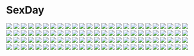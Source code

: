 # SexDay
![](https://konachan.com/image/f5f1278678d3107f397bbc2d31d22cc8/Konachan.com%20-%20194134%20brown_eyes%20brown_hair%20gloves%20hat%20long_hair%20motorcycle%20noba%20original%20shorts%20thighhighs.jpg)
![](https://konachan.com/jpeg/8c9772818b50b075f4e90f7fae3657e9/Konachan.com%20-%20182224%20blonde_hair%20bra%20breasts%20flyable_heart%20game_cg%20itou_noiji%20nipples%20nopan%20open_shirt%20pussy%20red_eyes%20sumeragi_amane%20uncensored%20underwear%20undressing.jpg)
![](https://konachan.com/image/add27d96dbfcd8f000530bb990ef6823/Konachan.com%20-%20265969%20anthropomorphism%20fujita_%28condor%29%20gloves%20kantai_collection%20long_hair%20purple_eyes%20purple_hair%20skirt%20spear%20tatsuta_%28kancolle%29%20water%20weapon.jpg)
![](https://konachan.com/jpeg/9751e5408662738261d4a3a7ba4109b0/Konachan.com%20-%20134952%20asakura_masatoki%20barefoot%20cherry_blossoms%20flowers%20hat%20landscape%20night%20petals%20pink_hair%20saigyouji_yuyuko%20scenic%20short_hair%20stars%20touhou%20tree%20water.jpg)
![](https://konachan.com/image/c05f578efb4b6bf03afd226175a0611c/Konachan.com%20-%2059172%20animal_ears%20armor%20moon%20original%20robot%20thighhighs%20torisan%20weapon.jpg)
![](https://konachan.com/image/43b738137cb2b75f4a859834255c7778/Konachan.com%20-%2034231%20tagme.jpg)
![](https://konachan.com/jpeg/52efbf8502e03c613e9593794be0f88b/Konachan.com%20-%2098752%20flandre_scarlet%20mugen_soukyuu%20touhou%20vampire.jpg)
![](https://konachan.com/image/aa051d8c555ecfa63075015101966ed1/Konachan.com%20-%2094594%20hat%20kuroneko1911a1%20purple_hair%20red_eyes%20remilia_scarlet%20short_hair%20touhou%20vampire%20wings.jpg)
![](https://konachan.com/jpeg/c4410c041de1ee55f3e3765336ce8c70/Konachan.com%20-%20149952%20applique%20asami_asami%20game_cg%20neueblau_t_milla%20re%3Abirth_colony_-lost_azurite-.jpg)
![](https://konachan.com/image/d88335c6ff1568a3d0019bd04379b0b6/Konachan.com%20-%20211835%20blanc%20blonde_hair%20blue_eyes%20bow%20daiaru%20flat_chest%20hat%20long_hair%20no_bra%20open_shirt%20panties%20ram%20rom%20short_hair%20skirt%20thighhighs%20twins%20underwear.jpg)
![](https://konachan.com/image/aa93c14c9f8ac0bf572b439f9e5885dd/Konachan.com%20-%20201075%20brown_hair%20chibiusa%20choker%20dress%20gloves%20headdress%20long_hair%20pink_hair%20polychromatic%20ponytail%20sailor_moon%20sailor_saturn%20tomoe_hotaru.jpg)
![](https://konachan.com/image/888f2f3404e79b1a23dc6216507d2d45/Konachan.com%20-%20210849%202girls%20aliasing%20apple228%20blue_eyes%20blush%20brown_hair%20building%20close%20flowers%20gochuumon_wa_usagi_desu_ka%3F%20hoto_cocoa%20kafuu_chino%20long_hair%20white_hair.jpg)
![](https://konachan.com/image/9201802c7cef52501e5fc63665ddc934/Konachan.com%20-%2039970%20figure%20photo.jpg)
![](https://konachan.com/image/42bf19b4cfd3e677dcf530148c52b718/Konachan.com%20-%2073975%20blue_eyes%20blue_hair%20blush%20breasts%20long_hair%20nipples%20original.jpg)
![](https://konachan.com/image/43dcd3357225df5e209e5f09152465aa/Konachan.com%20-%20302999%20bed%20breasts%20brown_hair%20censored%20nipples%20nonaka_ritsu%20nude%20open_shirt%20original%20pussy%20yellow_eyes.jpg)
![](https://konachan.com/image/1f00ff9e8362fb14f6b73e1c419e46a0/Konachan.com%20-%2020578%20gatekeepers%20gatekeepers_21%20hisame_%28gatekeepers%29%20houjou_yukino%20isuzu_ayane%20kageyama_reiji%20minazuru_miu%20tachikawa_satoka.jpg)
![](https://konachan.com/image/351ff3b0bce6f3e4258eabae8ab6b64e/Konachan.com%20-%20163576%20blonde_hair%20ex_rumia%20halo%20red_eyes%20rumia%20short_hair%20socks%20spark621%20sword%20touhou%20weapon%20wings.jpg)
![](https://konachan.com/jpeg/dec1c6b24cc26424e0935357f61acb95/Konachan.com%20-%20304521%20animal_ears%20arknights%20cizzi%20texas_%28arknights%29.jpg)
![](https://konachan.com/jpeg/3c3c2a92c03a25033c4735efb2079f04/Konachan.com%20-%20273643%20armor%20dow%20dress%20headdress%20karin_%28seven_knights%29%20long_hair%20petals%20pink_eyes%20pink_hair%20seven_knights%20signed%20staff%20waifu2x%20white.jpg)
![](https://konachan.com/image/1e76f0e5e1608ed2dc890a000f973168/Konachan.com%20-%20300744%20apple%20aqua_hair%20blue_eyes%20food%20fruit%20halha_20%20hatsune_miku%20phone%20pink%20romeo_and_cinderella_%28vocaloid%29%20short_hair%20signed%20vocaloid%20wristwear.jpg)
![](https://konachan.com/jpeg/f1b781a6b06de103b312bf99ee26c96f/Konachan.com%20-%20219349%20barefoot%20blue_hair%20couch%20food%20game_console%20hoodie%20kim_eb%20male%20original%20ponytail%20shorts%20yellow_eyes.jpg)
![](https://konachan.com/image/8727fbd03d2d153fd9ff085e5b4b54f4/Konachan.com%20-%20159710%20clouds%20iy_tujiki%20original%20scenic%20sky.jpg)
![](https://konachan.com/image/f23473825814673c3bf9dfadb9be1cf2/Konachan.com%20-%2070350%20building%20city%20landscape%20night%20original%20scenic%20seo_tatsuya%20sky%20stars%20water.jpg)
![](https://konachan.com/jpeg/f87be35c261d9cbdfe586496f8e91c19/Konachan.com%20-%2037974%20cassandra_alexandra%20nightmare%20soul_calibur.jpg)
![](https://konachan.com/jpeg/8b1c5434e5ef37574753d5515f4d663b/Konachan.com%20-%20146943%20blue_eyes%20blue_hair%20blush%20cirno%20dancho_%28dancyo%29%20fairy%20panties%20panty_pull%20short_hair%20skirt%20skirt_lift%20touhou%20underwear%20white.jpg)
![](https://konachan.com/image/286655d6420e2c6feb33625e8b18502e/Konachan.com%20-%2081646%20mobile_suit_gundam%20mobile_suit_gundam_00.jpg)
![](https://konachan.com/image/bcbe0a1ea112fff5f8e862c3033f6cdd/Konachan.com%20-%2044332%20air%20kanna%20kannabi_no_mikoto%20key%20ryuuya%20uraha%20visualart.jpg)
![](https://konachan.com/image/94f593ca50f1912be466fdc0a8e557c4/Konachan.com%20-%20232720%20black_hair%20bondage%20breasts%20condom%20date_a_live%20fedsnk%20garter_belt%20navel%20nipples%20no_bra%20nopan%20nurse%20open_shirt%20pussy%20spread_legs%20uncensored.jpg)
![](https://konachan.com/jpeg/3c0036cc739eb1f679c79c87b38f74cc/Konachan.com%20-%20300991%20blonde_hair%20blush%20green_eyes%20inubouzaki_itsuki%20kigiri%20pantyhose%20pink%20school_uniform%20short_hair%20skirt%20yuuki_yuuna_wa_yuusha_de_aru.jpg)
![](https://konachan.com/image/b5815a55d39e0f3ebdb682b8d7cdc74d/Konachan.com%20-%20113035%202girls%20bow%20clouds%20hakurei_reimu%20japanese_clothes%20miko%20rope%20sasajqazwsx%20scenic%20touhou%20yasaka_kanako.jpg)
![](https://konachan.com/image/da1f9beb0371de2ef1749e0b665dc4d7/Konachan.com%20-%2019888%20kamichu.jpg)
![](https://konachan.com/image/c9db817ab4827368888d8a446333c5c5/Konachan.com%20-%2022663%20.hack__%20.hack__g.u.%20.hack__link%20.hack__roots%20haseo.jpg)
![](https://konachan.com/jpeg/8d7fb8169a50a51ffb779f083cf5abcd/Konachan.com%20-%20292770%20ass%20bodysuit%20code%3Aqualia%20cropped%20long_hair%20lucia_%28code%3Aqualia%29%20polychromatic%20purple_eyes%20white_hair%20yoaferia.jpg)
![](https://konachan.com/image/a6cc2f0898ae7d0b05d7901c42bf5995/Konachan.com%20-%2061396%20hoshinokaoru%20kuhouin_murasaki%20kure-nai.jpg)
![](https://konachan.com/jpeg/16f4de3d2c1f3af6ab5712f17f9b51d4/Konachan.com%20-%20248224%20aqua_eyes%20black_hair%20boots%20bow%20breasts%20butterfly%20garter_belt%20hat%20long_hair%20necklace%20sangai_senki%20skirt%20thighhighs%20tidsean%20white.jpg)
![](https://konachan.com/jpeg/ad5731e1ab94569a69c1e4e300421c4d/Konachan.com%20-%20166443%20ankoromochi%20black_eyes%20black_hair%20blush%20bondage%20breasts%20censored%20cum%20game_cg%20long_hair%20nipples%20nude%20peassoft%20penis%20pussy%20sex%20spread_legs%20urine.jpg)
![](https://konachan.com/jpeg/0f50ece2810b7e47fdb9d84d75e96d12/Konachan.com%20-%20241502%20annin_doufu%20brown_eyes%20brown_hair%20building%20city%20clouds%20hoodie%20idolmaster%20idolmaster_cinderella_girls%20komatsu_ibuki%20short_hair%20shorts%20sky%20socks.jpg)
![](https://konachan.com/image/ced9c97d8f4e0b38327d548937a9b206/Konachan.com%20-%2026234%20arina_tanemura%20full_moon_wo_sagashite%20koyama_mitsuki.jpg)
![](https://konachan.com/jpeg/2ffc77e5c0e0b0d79ac7b09b0e8d985b/Konachan.com%20-%20203247%20animal_ears%20barefoot%20blonde_hair%20blush%20breasts%20catgirl%20cat_smile%20cleavage%20fang%20green_eyes%20%40ichigo%20japanese_clothes%20long_hair%20tail%20twintails%20white.jpg)
![](https://konachan.com/image/e2e1b5fab20c2ed2633fa6ab6043b338/Konachan.com%20-%20102574%20kamiya_tomoe%20mahou_shoujo_madoka_magica%20panties%20thighhighs%20tomoe_mami%20underwear.jpg)
![](https://konachan.com/image/11ced7e718e21e8cadacf8a9116f4dbb/Konachan.com%20-%20109724%20blonde_hair%20blue_eyes%20hat%20headphones%20nagimiso%20original%20space%20stars.jpg)
![](https://konachan.com/image/e4d826e132212128fa8b21b26fcb0a74/Konachan.com%20-%2032240%20japanese_clothes%20kimono%20sawachika_eri%20school_rumble%20white.jpg)
![](https://konachan.com/image/425a00396d72f79f92185fbc24d25c4c/Konachan.com%20-%2089338%20corticarte_apa_lagranges%20kannatsuki_noboru%20red_eyes%20red_hair%20shinkyoku_soukai_polyphonica.jpg)
![](https://konachan.com/image/5e4816119182543eeb7193b77455c7a0/Konachan.com%20-%20118857%20bikini%20blush%20idolmaster%20miura_azusa%20swimsuit%20toshifumi.jpg)
![](https://konachan.com/image/f02ed7dce1cf83d2c5d74989cfe73537/Konachan.com%20-%2014120%20hunter_%28ragnarok_online%29%20ragnarok_online.jpg)
![](https://konachan.com/jpeg/10bcfb19ec81eb5e42c6a2ea1fdeda20/Konachan.com%20-%20173853%20black_eyes%20brown_hair%20camera%20clouds%20dark%20mouri0131%20night%20original%20scarf%20school_uniform%20sky%20stars%20water.jpg)
![](https://konachan.com/image/060643a0d24bc3536ffc5522cdf01349/Konachan.com%20-%20199370%20black_hair%20blue_eyes%20breasts%20cleavage%20dress%20hestia_%28danmachi%29%20lasterk%20long_hair%20panties%20underwear.jpg)
![](https://konachan.com/image/0e023e48713103dd22990e83f0d48364/Konachan.com%20-%20222380%20ass%20girls_und_panzer%20loli%20makuran_%28m-kun%29%20panties%20shimada_arisu%20teddy_bear%20thighhighs%20underwear.jpg)
![](https://konachan.com/image/903ccd2dbbab76e53da5f0c5d169cbe9/Konachan.com%20-%20120661%20karakuri_pierrot_%28vocaloid%29%20vocaloid%20vy2.jpg)
![](https://konachan.com/jpeg/81d83ee2edc423e9bc79dd99cd50beef/Konachan.com%20-%20154415%20animal_ears%20blue_eyes%20blue_hair%20blush%20breasts%20bunny_ears%20bunnygirl%20chakabo%20long_hair%20nipples%20original%20thighhighs%20torn_clothes%20uncensored.jpg)
![](https://konachan.com/image/95d500d8277c66e430cc770a9e22b72b/Konachan.com%20-%20178245%207simai%20black_eyes%20brown_hair%20kill_la_kill%20kiryuin_satsuki%20long_hair%20uniform.jpg)
![](https://konachan.com/image/c5f6dd1bb19fd69378adf5e71f098b7d/Konachan.com%20-%20172022%20barefoot%20blonde_hair%20blue_eyes%20breasts%20cleavage%20compile_heart%20long_hair%20record_of_agarest_war%20tagme_%28character%29.jpg)
![](https://konachan.com/image/cd41b3863b4101a09f2191b743883bad/Konachan.com%20-%20195846%20bicolored_eyes%20blonde_hair%20blue_eyes%20brown_hair%20einhart_stratos%20fujima_takuya%20gloves%20group%20long_hair%20red_eyes%20shoujo_ai%20thighhighs%20wedding_attire.jpg)
![](https://konachan.com/image/a5c8e4c842f17b18532fab3dabf6952c/Konachan.com%20-%20165233%20aqua_hair%20blue_eyes%20hat%20original%20pointed_ears%20retsuna%20sword%20weapon.jpg)
![](https://konachan.com/jpeg/101764d8a4afef48c77e79b4356a2644/Konachan.com%20-%20144297%20animal_ears%20blonde_hair%20blood%20blush%20bow%20bunny_ears%20bunnygirl%20hat%20irisu_kyouko%20irisu_shoukougun%21%20long_hair%20red_eyes%20tatuyayosi.jpg)
![](https://konachan.com/image/c26feaee301418c2077c7197bfb35e89/Konachan.com%20-%20149470%20blue_eyes%20blush%20bondage%20bow%20collar%20headband%20open_shirt%20orange_hair%20original%20ribbons%20tnsk.jpg)
![](https://konachan.com/jpeg/f80ec253cf4f742245c934e48093b91e/Konachan.com%20-%2073021%20amami_haruka%20idolmaster%20kisaragi_chihaya.jpg)
![](https://konachan.com/jpeg/4e4bd5ad6441f1eaf86aceb887e27e1f/Konachan.com%20-%20258993%20animal_ears%20blush%20bow%20bra%20cameltoe%20dressing%20gray_hair%20long_hair%20open_shirt%20original%20panties%20pink_eyes%20sky%20spread_legs%20thighhighs%20tree%20underwear.jpg)
![](https://konachan.com/image/04f37346f16b662a5d89ec5a26741204/Konachan.com%20-%2065361%20aqua_eyes%20aqua_hair%20gia%20gun%20hatsune_miku%20long_hair%20panties%20skirt%20thighhighs%20twintails%20underboob%20underwear%20vocaloid%20weapon.jpg)
![](https://konachan.com/image/531f6395394855db6237ac69521cecb9/Konachan.com%20-%2022204%20ai_yori_aoshi%20christmas%20sakuraba_aoi.jpg)
![](https://konachan.com/image/38598cb6aea4225f4db3ba5170f5074f/Konachan.com%20-%20103877%20blue_eyes%20censored%20fujishima_takumi%20game_cg%20kunihiro_hinata%20muririn%20nipples%20noble_works%20nopan%20open_shirt%20penis%20pink_hair%20sex%20yuzusoft.jpg)
![](https://konachan.com/image/9aca4eba052b894bd9008ece14e63f9d/Konachan.com%20-%20237438%20black_hair%20bob_%28biyonbiyon%29%20brown_eyes%20brown_hair%20kneehighs%20sangatsu_no_phantasia%20school_uniform%20short_hair%20skirt%20thighhighs%20tie%20wink.jpg)
![](https://konachan.com/image/919eb7b6dff9ab9d844fc250e84bfcdc/Konachan.com%20-%20259876%20ass%20bath%20blue_eyes%20breasts%20brown_hair%20dark_skin%20drink%20green_eyes%20long_hair%20new_game%21%20night%20nipples%20nude%20onsen%20purple_hair%20sake%20sky%20stars%20tree%20water.jpg)
![](https://konachan.com/image/d4b96ccc0e9f1d24e7e1bfa24dfc360a/Konachan.com%20-%2058203%20f-ism%20murakami_suigun%20panties%20underwear.jpg)
![](https://konachan.com/jpeg/f87ec6d0b9c02982fe1c839f2c6fbcf8/Konachan.com%20-%20282624%20animal_ears%20blonde_hair%20breasts%20cameltoe%20catgirl%20cleavage%20fast-runner-2024%20long_hair%20orange_eyes%20original%20signed%20tiffy%20underboob%20underwear%20white.jpg)
![](https://konachan.com/image/ed046b88094d008345e6d009690280f6/Konachan.com%20-%20213770%20anus%20blonde_hair%20blush%20breasts%20haruhisky%20long_hair%20navel%20nipples%20no_bra%20nopan%20ponytail%20purple_eyes%20pussy%20shirt_lift%20spread_legs%20uncensored%20wet.jpg)
![](https://konachan.com/image/2d6257c5f362d47a8a7785234dd918f2/Konachan.com%20-%20277224%202girls%20aqua_eyes%20breasts%20clouds%20cosplay%20garutaisa%20gray_hair%20hat%20long_hair%20mary_read%20red_eyes%20scarf%20shorts%20skirt%20sky%20sword%20twintails%20weapon%20wink.jpg)
![](https://konachan.com/image/e134ceddda6e70d7033938e042734853/Konachan.com%20-%20129813%20louise_fran%C3%A7oise_le_blanc_de_la_valli%C3%A8re%20nipples%20nude%20tabitha%20third-party_edit%20zero_no_tsukaima.jpg)
![](https://konachan.com/image/b4cba26ab289252bccec710c66fdaca8/Konachan.com%20-%20112995%20brown_hair%20crying%20hat%20pesu_%28penpen%29%20pokemon%20ponytail%20shorts%20tears%20touko_%28pokemon%29%20touya%20white.jpg)
![](https://konachan.com/jpeg/99a6faa135f440e69fae9c7e609cf016/Konachan.com%20-%20101693%20breasts%20glasses%20mobile_suit_gundam%20mobile_suit_gundam_00%20nipples%20shirin_bakhtiar%20tadano_akira%20topless.jpg)
![](https://konachan.com/jpeg/07e807699aaed6b2cae77c47a0581775/Konachan.com%20-%20149167%20blonde_hair%20blush%20brown_eyes%20brown_hair%20chuning_lover%20game_cg%20hug%20hyoudou_jun%20koso%20long_hair%20male%20pink_hair%20short_hair%20skirt%20suit%20tears%20tie.jpg)
![](https://konachan.com/image/1e1a7916e24eaf49bc75b9e97c968958/Konachan.com%20-%2052549%20hiyorigawa_asahi%20orange%20snow_%28game%29.jpg)
![](https://konachan.com/image/315a90df39acac301d268708fecbd3cd/Konachan.com%20-%2022606%20iwakura_lain%20serial_experiments_lain.jpg)
![](https://konachan.com/image/ebc9bacf6dbafc638e6e9ce1f4a76ed3/Konachan.com%20-%2063587%20censored%20favorite%20game_cg%20hoshizora_no_memoria%20tagme.jpg)
![](https://konachan.com/jpeg/f16a625e1f9a4b58e2ec851a91fd7d4f/Konachan.com%20-%20271183%20aqua_eyes%20bed%20blush%20bowsette%20breasts%20choker%20crown%20cum%20gloves%20hat%20horns%20long_hair%20male%20mario%20nipples%20penis%20ponytail%20pussy%20sex%20tail%20wet%20wristwear.jpg)
![](https://konachan.com/image/1cb3fbe54a03eb40839380fbdd04ff66/Konachan.com%20-%2044886%20aqua_hair%20blue_eyes%20hatsune_miku%20long_hair%20megurine_luka%20pink_hair%20skirt%20thighhighs%20twintails%20vocaloid.jpg)
![](https://konachan.com/jpeg/2fb3ef869c49796ed705b36f7893af80/Konachan.com%20-%20132023%20game_cg%20karasuma_shizuku%20kimishima_ao%20ootori_rena%20otome_ga_tsumugu_koi_no_canvas.jpg)
![](https://konachan.com/image/29afcd145c90bb8e002e4e077dfbfed5/Konachan.com%20-%20297844%20birkai%20breasts%20cropped%20erect_nipples%20fate_grand_order%20fate_%28series%29%20mash_kyrielight%20pink_hair%20purple_eyes%20shirt%20short_hair%20white.jpg)
![](https://konachan.com/image/0fb4b334723b505fb81f81f410bffd28/Konachan.com%20-%20165572%20citrusgun%20gloves%20haruno_sakura%20headband%20male%20naruto%20naruto_shippuden%20signed%20sword%20uchiha_sasuke%20uzumaki_naruto%20weapon.jpg)
![](https://konachan.com/image/a10a2382e99acd959970a69a99500d40/Konachan.com%20-%20150281%20animal_ears%20catgirl%20chen%20foxgirl%20touhou%20yakumo_ran%20yakumo_yukari.jpg)
![](https://konachan.com/jpeg/d98455955cbc924d3ab89643a9b10bc1/Konachan.com%20-%20265918%20anal%20ass%20bandage%20barefoot%20bed%20blush%20breasts%20censored%20cum%20game_cg%20green_eyes%20long_hair%20male%20navel%20nipples%20nude%20omega_star%20penis%20pussy%20sex%20trap%20twins.jpg)
![](https://konachan.com/jpeg/58eb3a7325bd09fb032c550c25b82abb/Konachan.com%20-%20138943%20akino_subaru%20blush%20bow%20fujikawa_runa%20game_cg%20hatsukoi_1_1%20panties%20pink_hair%20purple_eyes%20school_uniform%20short_hair%20spread_legs%20underwear.jpg)
![](https://konachan.com/jpeg/11bdd29174e0eea865fdf0fc8c1a2ea6/Konachan.com%20-%2011572%20animal_ears%20breasts%20bunny_ears%20bunnygirl%20catgirl%20cleavage%20emudori%20glasses%20itou_noiji%20loli%20odoodo_funny%20pink_hair%20tail%20thighhighs%20unisonshift%20waitress.jpg)
![](https://konachan.com/jpeg/9a4bc13f1adcea5bac914fc79a3d1fa5/Konachan.com%20-%20188312%20anthropomorphism%20book%20dress%20kantai_collection%20loli%20nekote%20northern_ocean_hime%20red_eyes%20thighhighs%20underwear%20white_hair.jpg)
![](https://konachan.com/image/b7a0b013adaa3dd05d685b33ec28664b/Konachan.com%20-%2023962%20ignis%20jingai_makyou.jpg)
![](https://konachan.com/jpeg/ba6e7377f81e06a4b7e3837d0ca28f36/Konachan.com%20-%20232934%20anus%20ass%20barefoot%20bed%20blue_eyes%20blush%20bow%20breasts%20catgirl%20censored%20headband%20long_hair%20nipples%20nude%20pussy%20red_eyes%20ribbons%20sayori%20smile%20tail%20tears%20wet.jpg)
![](https://konachan.com/image/0115f965f3b2673fc98b3f7f231bf4f1/Konachan.com%20-%20282334%20breasts%20censored%20handjob%20nipples%20original%20unsomnus%20watermark.jpg)
![](https://konachan.com/image/243cf43a011ef401cb48b6ebb7069990/Konachan.com%20-%2047010%20aisaka_taiga%20kawashima_ami%20kushieda_minori%20nanao%20polychromatic%20toradora.jpg)
![](https://konachan.com/image/e6db0fa47d28ba8f90b92d670e89ba60/Konachan.com%20-%20280251%20card_captor_sakura%20clamp%20daidouji_tomoyo%20kinomoto_sakura%20li_syaoran%20scan%20tagme_%28character%29.jpg)
![](https://konachan.com/jpeg/44c5eccf97ef66c59aea40f410358984/Konachan.com%20-%20198052%20airfield_hime%20anthropomorphism%20breasts%20kajaneko%20kantai_collection%20long_hair%20red_eyes%20skintight%20white_hair%20wristwear.jpg)
![](https://konachan.com/image/d50960527d46eea1f17faed791067bc7/Konachan.com%20-%20256454%20animal_ears%20bow%20breasts%20brown_eyes%20choker%20cleavage%20foxgirl%20gloves%20long_hair%20mirror%20navel%20panties%20pink_hair%20ribbons%20stockings%20tail%20underwear%20wu_yao_jun.jpg)
![](https://konachan.com/image/8b9ef580718e0f941754183c031afece/Konachan.com%20-%20233785%20bicolored_eyes%20black_hair%20blush%20breasts%20clouds%20date_a_live%20dress%20flowers%20garter_belt%20kagura_ren%20long_hair%20panties%20ribbons%20sky%20twintails%20underwear.jpg)
![](https://konachan.com/jpeg/fc8fcc664a9dda9555043542184d6eae/Konachan.com%20-%2093516%20black_hair%20gloves%20original%20tatsuwo%20thighhighs.jpg)
![](https://konachan.com/jpeg/778b709827e90464cd78ff5bc3e69d83/Konachan.com%20-%20137202%20ayase_yuuko%20blush%20breasts%20cleavage%20game_cg%20hat%20otome-tachi_no_senjou%20panties%20school_uniform%20torn_clothes%20underwear.jpg)
![](https://konachan.com/image/2f512e91efc2e3b670cfb5722365d775/Konachan.com%20-%2056534%20breasts%20inagaki_miiko%20loli%20marginal_skip%20misagiri_kanade%20moonstone%20nipples%20open_shirt%20panties%20scan%20school_uniform%20underwear.jpg)
![](https://konachan.com/image/eb96aed25a6de742ae2a8a9fb3ca2f31/Konachan.com%20-%2067491%20hatsune_miku%20sky%20twintails%20vocaloid.jpg)
![](https://konachan.com/image/8a30b98bc93695322c93453defad9428/Konachan.com%20-%2013019%20persona%20persona_2.jpg)
![](https://konachan.com/jpeg/a64b4ff0b00740b3608fb233bd22c789/Konachan.com%20-%20259764%20annin_doufu%20etou_misaki%20idolmaster%20idolmaster_cinderella_girls%20idolmaster_cinderella_girls_starlight_stage%20lolita_fashion.jpg)
![](https://konachan.com/image/3ab1e44b5f12983c44fb47fdf3ec8b36/Konachan.com%20-%2043356%20animal%20blush%20cat%20tagme%20twintails%20yasu.jpg)
![](https://konachan.com/jpeg/6e3387e78f8cfb976dac512ac1fd335d/Konachan.com%20-%20254268%20aqua_eyes%20bed%20blonde_hair%20blush%20cameltoe%20clouds%20erect_nipples%20game_cg%20io_euclase%20loli%20long_hair%20skintight%20sky%20splush_wave%20tagme_%28artist%29%20twintails.jpg)
